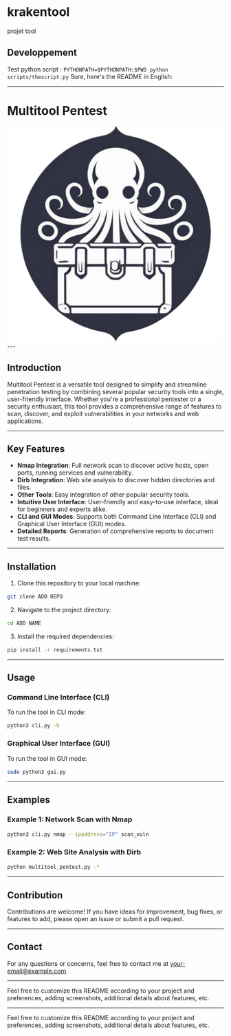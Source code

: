 # krakentool
projet tool



## Developpement
Test python script : `PYTHONPATH=$PYTHONPATH:$PWD python scripts/thescript.py`
Sure, here's the README in English:

---

# Multitool Pentest

<div style="text-align: center;">
    <img src="https://github.com/10T4/krakensploit/blob/main/addons/krak%26logo.png" width="500" height="500">
</div>
---

## Introduction

Multitool Pentest is a versatile tool designed to simplify and streamline penetration testing by combining several popular security tools into a single, user-friendly interface. Whether you're a professional pentester or a security enthusiast, this tool provides a comprehensive range of features to scan, discover, and exploit vulnerabilities in your networks and web applications.

---

## Key Features

- **Nmap Integration**: Full network scan to discover active hosts, open ports, running services and vulnerability.
- **Dirb Integration**: Web site analysis to discover hidden directories and files.
- **Other Tools**: Easy integration of other popular security tools.
- **Intuitive User Interface**: User-friendly and easy-to-use interface, ideal for beginners and experts alike.
- **CLI and GUI Modes**: Supports both Command Line Interface (CLI) and Graphical User Interface (GUI) modes.
- **Detailed Reports**: Generation of comprehensive reports to document test results.

---

## Installation

1. Clone this repository to your local machine:

```bash
git clone ADD REPO
```

2. Navigate to the project directory:

```bash
cd ADD NAME
```

3. Install the required dependencies:

```bash
pip install -r requirements.txt
```

---

## Usage

### Command Line Interface (CLI)

To run the tool in CLI mode:

```bash
python3 cli.py -h
```

### Graphical User Interface (GUI)

To run the tool in GUI mode:

```bash
sudo python3 gui.py
```

---

## Examples

### Example 1: Network Scan with Nmap

```bash
python3 cli.py nmap --ipaddress="IP" scan_vuln
```

### Example 2: Web Site Analysis with Dirb

```bash
python multitool_pentest.py -*
```

---

## Contribution

Contributions are welcome! If you have ideas for improvement, bug fixes, or features to add, please open an issue or submit a pull request.


---

## Contact

For any questions or concerns, feel free to contact me at [your-email@example.com](mailto:your-email@example.com).

---

Feel free to customize this README according to your project and preferences, adding screenshots, additional details about features, etc.

---

Feel free to customize this README according to your project and preferences, adding screenshots, additional details about features, etc.
